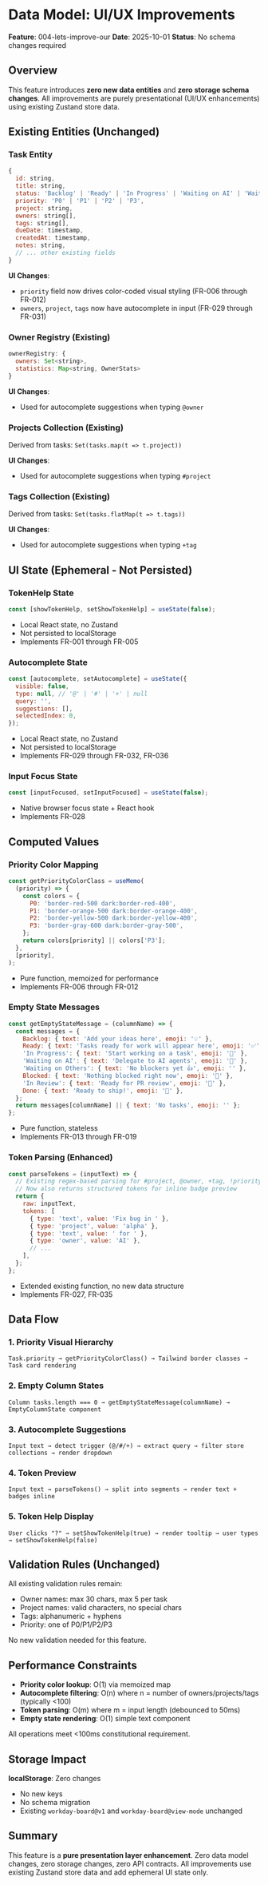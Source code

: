 # Data Model: UI/UX Improvements

**Feature**: 004-lets-improve-our
**Date**: 2025-10-01
**Status**: No schema changes required

## Overview

This feature introduces **zero new data entities** and **zero storage schema changes**. All improvements are purely presentational (UI/UX enhancements) using existing Zustand store data.

## Existing Entities (Unchanged)

### Task Entity

```javascript
{
  id: string,
  title: string,
  status: 'Backlog' | 'Ready' | 'In Progress' | 'Waiting on AI' | 'Waiting on Others' | 'Blocked' | 'In Review' | 'Done',
  priority: 'P0' | 'P1' | 'P2' | 'P3',
  project: string,
  owners: string[],
  tags: string[],
  dueDate: timestamp,
  createdAt: timestamp,
  notes: string,
  // ... other existing fields
}
```

**UI Changes**:

- `priority` field now drives color-coded visual styling (FR-006 through FR-012)
- `owners`, `project`, `tags` now have autocomplete in input (FR-029 through FR-031)

### Owner Registry (Existing)

```javascript
ownerRegistry: {
  owners: Set<string>,
  statistics: Map<string, OwnerStats>
}
```

**UI Changes**:

- Used for autocomplete suggestions when typing `@owner`

### Projects Collection (Existing)

Derived from tasks: `Set(tasks.map(t => t.project))`

**UI Changes**:

- Used for autocomplete suggestions when typing `#project`

### Tags Collection (Existing)

Derived from tasks: `Set(tasks.flatMap(t => t.tags))`

**UI Changes**:

- Used for autocomplete suggestions when typing `+tag`

## UI State (Ephemeral - Not Persisted)

### TokenHelp State

```javascript
const [showTokenHelp, setShowTokenHelp] = useState(false);
```

- Local React state, no Zustand
- Not persisted to localStorage
- Implements FR-001 through FR-005

### Autocomplete State

```javascript
const [autocomplete, setAutocomplete] = useState({
  visible: false,
  type: null, // '@' | '#' | '+' | null
  query: '',
  suggestions: [],
  selectedIndex: 0,
});
```

- Local React state, no Zustand
- Not persisted to localStorage
- Implements FR-029 through FR-032, FR-036

### Input Focus State

```javascript
const [inputFocused, setInputFocused] = useState(false);
```

- Native browser focus state + React hook
- Implements FR-028

## Computed Values

### Priority Color Mapping

```javascript
const getPriorityColorClass = useMemo(
  (priority) => {
    const colors = {
      P0: 'border-red-500 dark:border-red-400',
      P1: 'border-orange-500 dark:border-orange-400',
      P2: 'border-yellow-500 dark:border-yellow-400',
      P3: 'border-gray-600 dark:border-gray-500',
    };
    return colors[priority] || colors['P3'];
  },
  [priority],
);
```

- Pure function, memoized for performance
- Implements FR-006 through FR-012

### Empty State Messages

```javascript
const getEmptyStateMessage = (columnName) => {
  const messages = {
    Backlog: { text: 'Add your ideas here', emoji: '💡' },
    Ready: { text: 'Tasks ready for work will appear here', emoji: '✅' },
    'In Progress': { text: 'Start working on a task', emoji: '🚀' },
    'Waiting on AI': { text: 'Delegate to AI agents', emoji: '🤖' },
    'Waiting on Others': { text: 'No blockers yet 👍', emoji: '' },
    Blocked: { text: 'Nothing blocked right now', emoji: '🎉' },
    'In Review': { text: 'Ready for PR review', emoji: '👀' },
    Done: { text: 'Ready to ship!', emoji: '🎯' },
  };
  return messages[columnName] || { text: 'No tasks', emoji: '' };
};
```

- Pure function, stateless
- Implements FR-013 through FR-019

### Token Parsing (Enhanced)

```javascript
const parseTokens = (inputText) => {
  // Existing regex-based parsing for #project, @owner, +tag, !priority, due:, etc.
  // Now also returns structured tokens for inline badge preview
  return {
    raw: inputText,
    tokens: [
      { type: 'text', value: 'Fix bug in ' },
      { type: 'project', value: 'alpha' },
      { type: 'text', value: ' for ' },
      { type: 'owner', value: 'AI' },
      // ...
    ],
  };
};
```

- Extended existing function, no new data structure
- Implements FR-027, FR-035

## Data Flow

### 1. Priority Visual Hierarchy

```
Task.priority → getPriorityColorClass() → Tailwind border classes → Task card rendering
```

### 2. Empty Column States

```
Column tasks.length === 0 → getEmptyStateMessage(columnName) → EmptyColumnState component
```

### 3. Autocomplete Suggestions

```
Input text → detect trigger (@/#/+) → extract query → filter store collections → render dropdown
```

### 4. Token Preview

```
Input text → parseTokens() → split into segments → render text + badges inline
```

### 5. Token Help Display

```
User clicks "?" → setShowTokenHelp(true) → render tooltip → user types → setShowTokenHelp(false)
```

## Validation Rules (Unchanged)

All existing validation rules remain:

- Owner names: max 30 chars, max 5 per task
- Project names: valid characters, no special chars
- Tags: alphanumeric + hyphens
- Priority: one of P0/P1/P2/P3

No new validation needed for this feature.

## Performance Constraints

- **Priority color lookup**: O(1) via memoized map
- **Autocomplete filtering**: O(n) where n = number of owners/projects/tags (typically <100)
- **Token parsing**: O(m) where m = input length (debounced to 50ms)
- **Empty state rendering**: O(1) simple text component

All operations meet <100ms constitutional requirement.

## Storage Impact

**localStorage**: Zero changes

- No new keys
- No schema migration
- Existing `workday-board@v1` and `workday-board@view-mode` unchanged

## Summary

This feature is a **pure presentation layer enhancement**. Zero data model changes, zero storage changes, zero API contracts. All improvements use existing Zustand store data and add ephemeral UI state only.
